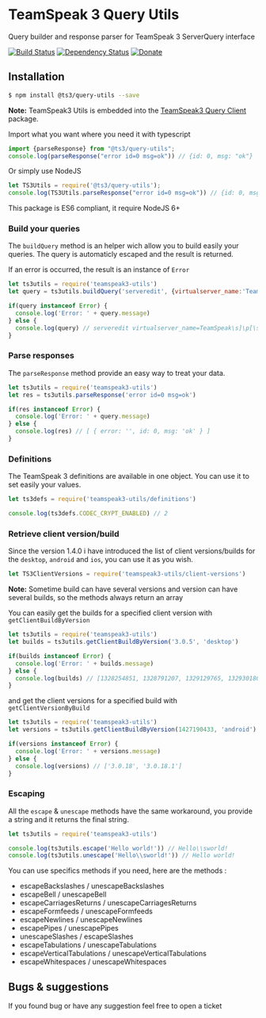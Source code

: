 # TeamSpeak 3 Query Utils
Query builder and response parser for TeamSpeak 3 ServerQuery interface

[![Build Status](https://travis-ci.org/antoine-pous/node-teamspeak3-utils.svg?branch=master)](https://travis-ci.org/antoine-pous/node-teamspeak3-utils)
[![Dependency Status](https://gemnasium.com/badges/github.com/antoine-pous/node-teamspeak3-utils.svg)](https://gemnasium.com/github.com/antoine-pous/node-teamspeak3-utils)
[![Donate](https://img.shields.io/badge/%E2%99%A5-donate-459042.svg)](https://www.paypal.com/cgi-bin/webscr?cmd=_s-xclick&hosted_button_id=MAKZLQGRSBCT2)

## Installation

```sh
$ npm install @ts3/query-utils --save
```

**Note:** TeamSpeak3 Utils is embedded into the [TeamSpeak3 Query Client](https://github.com/antoine-pous/node-teamspeak3-client) package.

Import what you want where you need it with typescript
```typescript
import {parseResponse} from "@ts3/query-utils";
console.log(parseResponse("error id=0 msg=ok")) // {id: 0, msg: "ok"}
```

Or simply use NodeJS
```typescript
let TS3Utils = require('@ts3/query-utils');
console.log(TS3Utils.parseResponse("error id=0 msg=ok")) // {id: 0, msg: "ok"}
```

This package is ES6 compliant, it require NodeJS 6+

### Build your queries
The `buildQuery` method is an helper wich allow you to build easily your queries. The query is automaticly escaped and the result is returned.

If an error is occurred, the result is an instance of `Error`

```js
let ts3utils = require('teamspeak3-utils')
let query = ts3utils.buildQuery('serveredit', {virtualserver_name:'TeamSpeak ]|[ Server'})

if(query instanceof Error) {
  console.log('Error: ' + query.message)
} else {
  console.log(query) // serveredit virtualserver_name=TeamSpeak\s]\p[\sServer  
}
```

### Parse responses
The `parseResponse` method provide an easy way to treat your data.

```js
let ts3utils = require('teamspeak3-utils')
let res = ts3utils.parseResponse('error id=0 msg=ok')

if(res instanceof Error) {
  console.log('Error: ' + query.message)
} else {
  console.log(res) // [ { error: '', id: 0, msg: 'ok' } ]
}
```

### Definitions
The TeamSpeak 3 definitions are available in one object. You can use it to set easily your values.

```js
let ts3defs = require('teamspeak3-utils/definitions')

console.log(ts3defs.CODEC_CRYPT_ENABLED) // 2
```

### Retrieve client version/build
Since the version 1.4.0 i have introduced the list of client versions/builds for the `desktop`, `android` and `ios`, you can use it as you wish.

```js
let TS3ClientVersions = require('teamspeak3-utils/client-versions')
```

**Note:** Sometime build can have several versions and version can have several builds, so the methods always return an array

You can easily get the builds for a specified client version with `getClientBuildByVersion`

```js
let ts3utils = require('teamspeak3-utils')
let builds = ts3utils.getClientBuildByVersion('3.0.5', 'desktop')

if(builds instanceof Error) {
  console.log('Error: ' + builds.message)
} else {
  console.log(builds) // [1328254851, 1328791207, 1329129765, 1329301801]
}
```

and get the client versions for a specified build with `getClientVersionByBuild`

```js
let ts3utils = require('teamspeak3-utils')
let versions = ts3utils.getClientBuildByVersion(1427190433, 'android')

if(versions instanceof Error) {
  console.log('Error: ' + versions.message)
} else {
  console.log(versions) // ['3.0.18', '3.0.18.1']
}
```

### Escaping
All the `escape` & `unescape` methods have the same workaround, you provide a string and it returns the final string.

```js
let ts3utils = require('teamspeak3-utils')

console.log(ts3utils.escape('Hello world!')) // Hello\\sworld!
console.log(ts3utils.unescape('Hello\\sworld!')) // Hello world!
```

You can use specifics methods if you need, here are the methods :

- escapeBackslashes / unescapeBackslashes
- escapeBell / unescapeBell
- escapeCarriagesReturns / unescapeCarriagesReturns
- escapeFormfeeds / unescapeFormfeeds
- escapeNewlines / unescapeNewlines
- escapePipes / unescapePipes
- unescapeSlashes / escapeSlashes
- escapeTabulations / unescapeTabulations
- escapeVerticalTabulations / unescapeVerticalTabulations
- escapeWhitespaces / unescapeWhitespaces

## Bugs & suggestions
If you found bug or have any suggestion feel free to open a ticket
